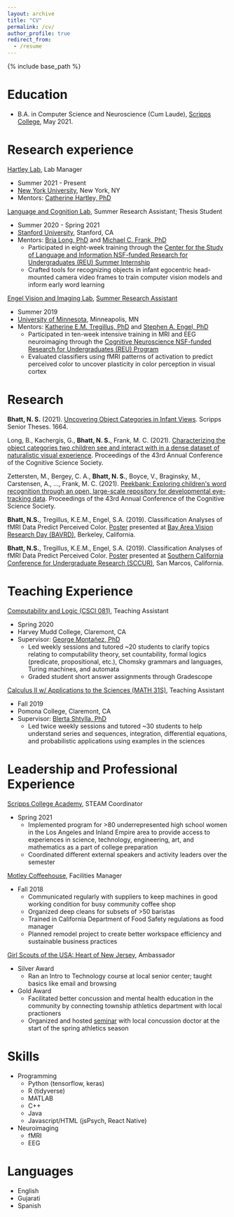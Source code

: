 ```yaml
---
layout: archive
title: "CV"
permalink: /cv/
author_profile: true
redirect_from:
  - /resume
---
```


{% include base_path %}

Education
======
* B.A. in Computer Science and Neuroscience (Cum Laude), [Scripps College](https://www.scrippscollege.edu/), May 2021.

Research experience
======
[Hartley Lab](https://www.hartleylab.org), Lab Manager
* Summer 2021 - Present
* [New York University](https://www.nyu.edu/), New York, NY
* Mentors: [Catherine Hartley, PhD](https://as.nyu.edu/content/nyu-as/as/faculty/catherine-alexandra-hartley.html)

[Language and Cognition Lab](https://langcog.stanford.edu/),  Summer Research Assistant; Thesis Student
* Summer 2020 - Spring 2021
* [Stanford University](https://www.stanford.edu/), Stanford, CA
* Mentors: [Bria Long, PhD](https://www.brialong.com/) and [Michael C. Frank, PhD](https://web.stanford.edu/~mcfrank/)
  * Participated in eight-week training through the [Center for the Study of Language and Information NSF-funded Research for Undergraduates (REU) Summer Internship](https://www-csli.stanford.edu/csli-summer-internship-program-2021)
  * Crafted tools for recognizing objects in infant egocentric head-mounted camera video frames to train computer vision models and inform early word learning

[Engel Vision and Imaging Lab](http://engellab.psych.umn.edu/), [Summer Research Assistant](https://psych-umn-intranet.blogspot.com/2019/09/neuroimaging-summer-research-experience.html)
* Summer 2019
* [University of Minnesota](https://twin-cities.umn.edu/), Minneapolis, MN
* Mentors: [Katherine E.M. Tregillus, PhD](http://engellab.psych.umn.edu/people/katherine-tregillus) and [Stephen A. Engel, PhD](https://cla.umn.edu/about/directory/profile/engel)
  * Participated in ten-week intensive training in MRI and EEG neuroimaging through the [Cognitive Neuroscience NSF-funded Research for Undergraduates (REU) Program](http://neuroimagingreu.umn.edu/)
  * Evaluated classifiers using fMRI patterns of activation to predict perceived color to uncover plasticity in color perception in visual cortex

Research
======

**Bhatt, N. S.** (2021). [Uncovering Object Categories in Infant Views](https://scholarship.claremont.edu/scripps_theses/1664). Scripps Senior Theses. 1664.

Long, B., Kachergis, G., **Bhatt, N. S.**, Frank, M. C. (2021). [Characterizing the object categories two children see and interact with in a dense dataset of naturalistic visual experience](https://doi.org/10.31234/osf.io/nv47t). Proceedings of the 43rd Annual Conference of the Cognitive Science Society.

Zettersten, M., Bergey, C. A., **Bhatt, N. S.**, Boyce, V., Braginsky, M., Carstensen, A., ..., Frank, M. C. (2021). [Peekbank: Exploring children's word recognition through an open, large-scale repository for developmental eye-tracking data](https://doi.org/10.31234/osf.io/ep693). Proceedings of the 43rd Annual Conference of the Cognitive Science Society.

**Bhatt, N.S.**, Tregillus, K.E.M., Engel, S.A. (2019). Classification Analyses of fMRI Data Predict Perceived Color. [Poster](https://github.com/naitisb/naitisb.github.io/blob/master/files/Bhatt_Naiti_LSSURP_Poster.pdf) presented at [Bay Area Vision Research Day (BAVRD)](https://vision.berkeley.edu/events/bavrd), Berkeley, California.

**Bhatt, N.S.**, Tregillus, K.E.M., Engel, S.A. (2019). Classification Analyses of fMRI Data Predict Perceived Color. [Poster](https://github.com/naitisb/naitisb.github.io/blob/master/files/Bhatt_Naiti_LSSURP_Poster.pdf) presented at [Southern California Conference for Undergraduate Research (SCCUR)](https://www.sccur.org/sccur/fall_2019_conference/poster_session_2/7/), San Marcos, California.

Teaching Experience
======
[Computability and Logic (CSCI 081)](http://catalog.hmc.edu/preview_course_nopop.php?catoid=11&coid=3042), Teaching Assistant
* Spring 2020
* Harvey Mudd College, Claremont, CA
* Supervisor: [George Montañez, PhD](https://www.cs.hmc.edu/~montanez/)
  * Led weekly sessions and tutored ~20 students to clarify topics relating to computability theory, set countability, formal logics (predicate, propositional, etc.), Chomsky grammars and languages, Turing machines, and automata
  * Graded student short answer assignments through Gradescope

[Calculus II w/ Applications to the Sciences (MATH 31S)](http://catalog.pomona.edu/preview_course_nopop.php?catoid=37&coid=134871), Teaching Assistant
* Fall 2019
* Pomona College, Claremont, CA
* Supervisor: [Blerta Shtylla, PhD](http://pages.pomona.edu/~bs044747/)
  * Led twice weekly sessions and tutored ~30 students to help understand series and sequences, integration, differential equations, and probabilistic applications using examples in the sciences

Leadership and Professional Experience
======

[Scripps College Academy](https://www.scrippscollege.edu/academy/), STEAM Coordinator
* Spring 2021
  * Implemented program for >80 underrepresented high school women in the Los Angeles and Inland Empire area to provide access to experiences in science, technology, engineering, art, and mathematics as a part of college preparation
  * Coordinated different external speakers and activity leaders over the semester

[Motley Coffeehouse](https://themotleycoffeehouse.com/), Facilities Manager
* Fall 2018
  * Communicated regularly with suppliers to keep machines in good working condition for busy community coffee shop
  * Organized deep cleans for subsets of >50 baristas
  * Trained in California Department of Food Safety regulations as food manager
  * Planned remodel project to create better workspace efficiency and sustainable business practices

[Girl Scouts of the USA: Heart of New Jersey](https://www.gshnj.org/), Ambassador
* Silver Award
  * Ran an Intro to Technology course at local senior center; taught basics like email and browsing
* Gold Award
  * Facilitated better concussion and mental health education in the community by connecting township athletics department with local practioners
  * Organized and hosted [seminar](https://youtu.be/WJu8R5Bhva4) with local concussion doctor at the start of the spring athletics season
 
Skills
======
* Programming
  * Python (tensorflow, keras)
  * R (tidyverse)
  * MATLAB
  * C++
  * Java
  * Javascript/HTML (jsPsych, React Native)
* Neuroimaging
  * fMRI
  * EEG

Languages
======
* English
* Gujarati
* Spanish
